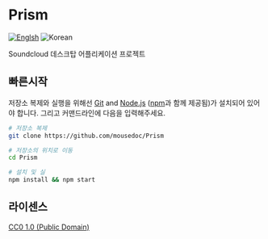 # Prism

[![Englsh](https://img.shields.io/badge/Language-English-red.svg)](README.md)
![Korean](https://img.shields.io/badge/Language-Korean-lightgrey.svg)

Soundcloud 데스크탑 어플리케이션 프로젝트

## 빠른시작
저장소 복제와 실행을 위해선 [Git](https://git-scm.com) and [Node.js](https://nodejs.org/en/download/) ([npm](http://npmjs.com)과 함께 제공됨)가 설치되어 있어야 합니다. 그리고 커맨드라인에 다음을 입력해주세요.

```bash
# 저장소 복제
git clone https://github.com/mousedoc/Prism

# 저장소의 위치로 이동
cd Prism

# 설치 및 실
npm install && npm start
```

## 라이센스
[CC0 1.0 (Public Domain)](LICENSE.md)
